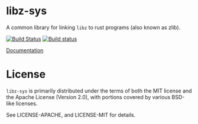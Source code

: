 # libz-sys

A common library for linking `libz` to rust programs (also known as zlib).

[![Build Status](https://travis-ci.org/alexcrichton/libz-sys.svg?branch=master)](https://travis-ci.org/alexcrichton/libz-sys)
[![Build status](https://ci.appveyor.com/api/projects/status/et3ae5mgpbokh9g9?svg=true)](https://ci.appveyor.com/project/alexcrichton/libz-sys)

[Documentation](https://docs.rs/libz-sys)

# License

`libz-sys` is primarily distributed under the terms of both the MIT license and
the Apache License (Version 2.0), with portions covered by various BSD-like
licenses.

See LICENSE-APACHE, and LICENSE-MIT for details.
